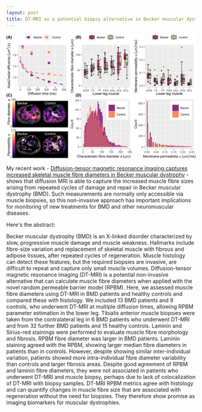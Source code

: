 ```yaml
---
layout: post
title: DT-MRI as a potential biopsy alternative in Becker muscular dystrophy
---
```


![Muscle diffusion MRI](/assets/images/dtmri_bmd.png)

My recent work - <a href="https://onlinelibrary.wiley.com/doi/10.1002/jcsm.13242" target="_blank">Diffusion-tensor magnetic resonance imaging captures increased skeletal muscle fibre diameters in Becker muscular dystrophy</a> - shows that diffusion MRI is able to capture the increased muscle fibre sizes arising from repeated cycles of damage and repair in Becker muscular dystrophy (BMD). Such measurements are normally only accessible via muscle biopsies, so this non-invasive approach has important implications for monitoring of new treatments for BMD and other neuromuscular diseases.

Here's the abstract:

<p class="message">
Becker muscular dystrophy (BMD) is an X-linked disorder characterized by slow, progressive muscle damage and muscle weakness. Hallmarks include fibre-size variation and replacement of skeletal muscle with fibrous and adipose tissues, after repeated cycles of regeneration. Muscle histology can detect these features, but the required biopsies are invasive, are difficult to repeat and capture only small muscle volumes. Diffusion-tensor magnetic resonance imaging (DT-MRI) is a potential non-invasive alternative that can calculate muscle fibre diameters when applied with the novel random permeable barrier model (RPBM). Here, we assessed muscle fibre diameters using DT-MRI in BMD patients and healthy controls and compared these with histology.
We included 13 BMD patients and 9 controls, who underwent DT-MRI at multiple diffusion times, allowing RPBM parameter estimation in the lower leg. Tibialis anterior muscle biopsies were taken from the contralateral leg in 6 BMD patients who underwent DT-MRI and from 32 further BMD patients and 15 healthy controls. Laminin and Sirius-red stainings were performed to evaluate muscle fibre morphology and fibrosis.
RPBM fibre diameter was larger in BMD patients. Laminin staining agreed with the RPBM, showing larger median fibre diameters in patients than in controls. However, despite showing similar inter-individual variation, patients showed more intra-individual fibre diameter variability than controls and larger fibrosis areas. Despite good agreement of RPBM and laminin fibre diameters, they were not associated in patients who underwent DT-MRI and muscle biopsy, perhaps due to lack of colocalization of DT-MRI with biopsy samples.
DT-MRI RPBM metrics agree with histology and can quantify changes in muscle fibre size that are associated with regeneration without the need for biopsies. They therefore show promise as imaging biomarkers for muscular dystrophies.
</p>
